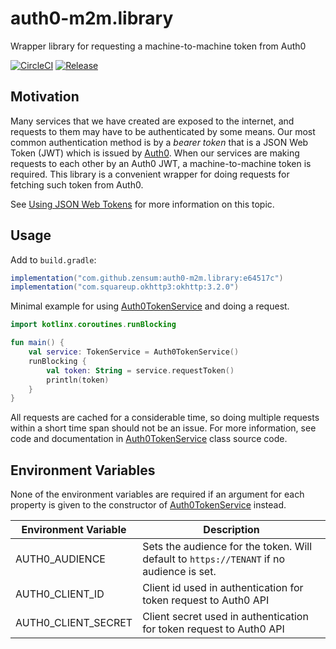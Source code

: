 # auth0-m2m.library
Wrapper library for requesting a machine-to-machine token from Auth0

[![CircleCI](https://circleci.com/gh/zensum/auth0-m2m.library.svg?style=svg)](https://circleci.com/gh/zensum/auth0-m2m.library)
[![Release](https://jitpack.io/v/zensum/auth0-m2m.library.svg)](https://jitpack.io/#zensum/auth0-m2m.library)

## Motivation
Many services that we have created are exposed to the internet, and requests to
them may have to be authenticated by some means. Our most common authentication
method is by a _bearer token_ that is a JSON Web Token (JWT) which is issued by
[Auth0](https://auth0.com). When our services are making requests to each other
by an Auth0 JWT, a machine-to-machine token is required. This library is a
convenient wrapper for doing requests for fetching such token from Auth0.

See [Using JSON Web Tokens](https://github.com/zensum/documentation/tree/master/security/Auth0/Using%20JSON%20Web%20Tokens.md) for more information on this topic.

## Usage

Add to `build.gradle`:
```gradle
implementation("com.github.zensum:auth0-m2m.library:e64517c")
implementation("com.squareup.okhttp3:okhttp:3.2.0")
```

Minimal example for using [Auth0TokenService](src/main/kotlin/io/klira/auth0/m2m/Auth0TokenService.kt) and doing a request.
```kotlin
import kotlinx.coroutines.runBlocking

fun main() {
    val service: TokenService = Auth0TokenService()
    runBlocking {
        val token: String = service.requestToken()
        println(token)
    }
}
```

All requests are cached for a considerable time, so doing multiple requests
within a short time span should not be an issue. For more information, see code
and documentation in [Auth0TokenService](src/main/kotlin/io/klira/auth0/m2m/Auth0TokenService.kt) class source code.

## Environment Variables
None of the environment variables are required if an argument for each property is
given to the constructor of [Auth0TokenService](src/main/kotlin/io/klira/auth0/m2m/Auth0TokenService.kt) instead.

| Environment Variable |  Description |
| -------------------- | ------------ |
| AUTH0_AUDIENCE       | Sets the audience for the token. Will default to `https://TENANT` if no audience is set.|
| AUTH0_CLIENT_ID      | Client id used in authentication for token request to Auth0 API |
| AUTH0_CLIENT_SECRET  | Client secret used in authentication for token request to Auth0 API |

